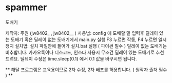 # spammer
도배기

제작자: 주원 (jw8402_ , jw8402__ )
사용법: config 에 도배할 말 입력후 딜레이 있는 도배기 혹은 딜레이 없는 도배기에서 main.py 실행 F3 누르면 작동, F4 누르면 일시정지
설치법: 설치 파일안에 들어가 설치.bat 실행 ( 파이썬 필수 )
딜레이 없는 도배기는 비추합니다. 카카오톡이나 디스코드, 인스타 사용시 무조건 딜레이 있는 도배기로 추천드려요. 딜레이 수정은 time.sleep(0.1) 에서 0.1 값을 바꾸시면 됩니다.




** 해달 프로그램은 교육용이므로 2차 수정, 2차 배포를 허용합니다. ( 원작자 출처 필수 ) **